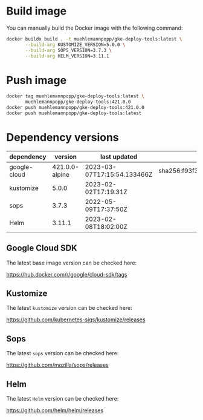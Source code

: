 # Build image

You can manually build the Docker image with the following command:

```bash
docker buildx build . -t muehlemannpopp/gke-deploy-tools:latest \
       --build-arg KUSTOMIZE_VERSION=5.0.0 \
       --build-arg SOPS_VERSION=3.7.3 \
       --build-arg HELM_VERSION=3.11.1
```

# Push image

```bash
docker tag muehlemannpopp/gke-deploy-tools:latest \
       muehlemannpopp/gke-deploy-tools:421.0.0
docker push muehlemannpopp/gke-deploy-tools:421.0.0
docker push muehlemannpopp/gke-deploy-tools:latest
```


# Dependency versions

| dependency   | version        | last updated               | digest                                                                  |
|------------ |-------------- |-------------------------- |----------------------------------------------------------------------- |
| google-cloud | 421.0.0-alpine | 2023-03-07T17:15:54.133466Z | sha256:f93f33673242a5a5b6b6e5f947502097d5998e34767945db1055f6d73ca744e4 |
| kustomize    | 5.0.0 | 2023-02-02T17:19:31Z |                                                                         |
| sops         | 3.7.3          | 2022-05-09T17:37:50Z       |                                                                         |
| Helm         | 3.11.1         | 2023-02-08T18:02:00Z       |                                                                         |


## Google Cloud SDK

The latest base image version can be checked here:

<https://hub.docker.com/r/google/cloud-sdk/tags>


## Kustomize

The latest `kustomize` version can be checked here:

<https://github.com/kubernetes-sigs/kustomize/releases>


## Sops

The latest `sops` version can be checked here:

<https://github.com/mozilla/sops/releases>


## Helm

The latest `Helm` version can be checked here:

<https://github.com/helm/helm/releases>
